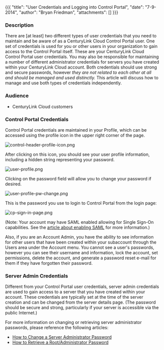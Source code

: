 {{{
  "title": "User Credentials and Logging into Control Portal",
  "date": "7-9-2014",
  "author": "Bryan Friedman",
  "attachments": []
}}}

<h3>Description</h3>
<p>There are [at least] two different types of user credentials that you need to maintain and be aware of as a CenturyLink Cloud Control Portal user. One set of credentials is used for you or other users in your organization to gain access to the Control
  Portal itself. These are your CenturyLink Cloud Control Portal user credentials. You may also be responsible for maintaining a number of different administrator credentials for servers you have created within your CenturyLink Cloud account. Both credentials
  should use strong and secure passwords, however <em>they are not related to each other at all and should be managed and used distinctly.</em> This article will discuss how to manage and use both types of credentials independently.</p>
<h3>Audience</h3>
<ul>
  <li>CenturyLink Cloud customers</li>
</ul>
<h3>Control Portal Credentials</h3>
<p>Control Portal credentials are maintained in your Profile, which can be accessed using the profile icon in the upper right corner of the page.</p>
<p><img src="https://t3n.zendesk.com/attachments/token/fILw4mWa4SlmzY5tiil5tFIor/?name=control-header-profile-icon.png" alt="control-header-profile-icon.png" />
</p>
<p>After clicking on this icon, you should see your user profile information, including a hidden string representing your password.</p>
<p><img src="https://t3n.zendesk.com/attachments/token/RMPvZjxSj4bkfKmazwv4N8YPH/?name=user-profile.png" alt="user-profile.png" />
</p>
<p>Clicking on the password field will allow you to change your password if desired.</p>
<p><img src="https://t3n.zendesk.com/attachments/token/TQkRpHRwRwdxn7GnukrEMlZeo/?name=user-profile-pw-change.png" alt="user-profile-pw-change.png" />
</p>
<p>This is the password you use to login to Control Portal from the login page:</p>
<p><img src="https://t3n.zendesk.com/attachments/token/BnpyvVqrODdacI4UFoWddqdPi/?name=cp-sign-in-page.png" alt="cp-sign-in-page.png" />
</p>
<p>(Note: Your account may have SAML enabled allowing for Single Sign-On capabilities. See the <a href="https://t3n.zendesk.com/entries/22636576-Using-SAML-for-Single-Sign-On-to-the-Tier-3-Control-Portal">article about enabling SAML</a> for more information.)</p>
<p>Also, if you are an Account Admin, you have the ability to see information for other users that have been created within your subaccount through the Users area under the Account menu. You cannot see a user's passwords, however you can see their username
  and information, lock the account, set permissions, delete the account, and generate a password reset e-mail for them if they have forgotten their password.</p>
<h3>Server Admin Credentials</h3>
<p>Different from your Control Portal user credentials, server admin credentials are used to gain access to a server that you have created within your account. These credentials are typically set at the time of the server creation and can be changed from
  the server details page. (The password should be secure and strong, particularly if your server is accessible via the public Internet.)</p>
<p>For more information on changing or retrieving server administrator passwords, please reference the following articles:</p>
<ul>
  <li><a href="https://t3n.zendesk.com/entries/20343057-How-to-change-a-server-administrator-password">How to Change a Server Administrator Password</a>
  </li>
  <li><a href="https://t3n.zendesk.com/entries/22289740-How-to-retrieve-Root-Administrator-password">How to Retrieve a Root/Administrator Password</a>
  </li>
</ul>